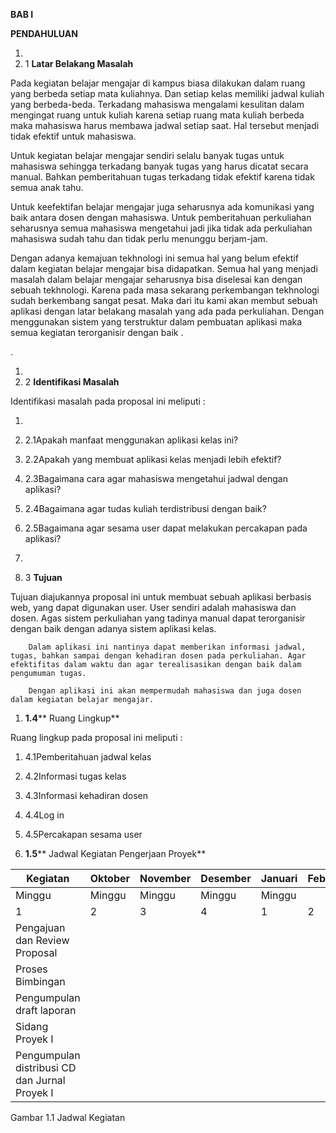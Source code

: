 **BAB I**

**PENDAHULUAN**

1.
  1. 1 **Latar Belakang Masalah**

Pada kegiatan belajar mengajar di kampus biasa dilakukan dalam ruang yang berbeda setiap mata kuliahnya. Dan setiap kelas memiliki jadwal kuliah yang berbeda-beda. Terkadang mahasiswa mengalami kesulitan dalam mengingat ruang untuk kuliah karena setiap ruang mata kuliah berbeda maka mahasiswa harus membawa jadwal setiap saat. Hal tersebut menjadi tidak efektif untuk mahasiswa.

Untuk kegiatan belajar mengajar sendiri selalu banyak tugas untuk mahasiswa sehingga terkadang banyak tugas yang harus dicatat secara manual. Bahkan pemberitahuan tugas terkadang tidak efektif karena tidak semua anak tahu.

Untuk keefektifan belajar mengajar juga seharusnya ada komunikasi yang baik antara dosen dengan mahasiswa. Untuk pemberitahuan perkuliahan seharusnya semua mahasiswa mengetahui jadi jika tidak ada perkuliahan mahasiswa sudah tahu dan tidak perlu menunggu berjam-jam.

Dengan adanya kemajuan tekhnologi ini semua hal yang belum efektif dalam kegiatan belajar mengajar bisa didapatkan. Semua hal yang menjadi masalah dalam belajar mengajar seharusnya bisa diselesai kan dengan sebuah tekhnologi. Karena pada masa sekarang perkembangan tekhnologi sudah berkembang sangat pesat. Maka dari itu kami akan membut sebuah aplikasi dengan latar belakang masalah yang ada pada perkuliahan. Dengan menggunakan sistem yang terstruktur dalam pembuatan aplikasi maka semua kegiatan terorganisir dengan baik .

.

1.
  1. 2 **Identifikasi Masalah**

Identifikasi masalah pada proposal ini meliputi :

1.
  1. 2.1Apakah manfaat menggunakan aplikasi kelas ini?
  2. 2.2Apakah yang membuat aplikasi kelas menjadi lebih efektif?
  3. 2.3Bagaimana cara agar mahasiswa mengetahui jadwal dengan aplikasi?
  4. 2.4Bagaimana agar tudas kuliah terdistribusi dengan baik?
  5. 2.5Bagaimana agar sesama user dapat melakukan percakapan pada aplikasi?

1.
  1. 3 **Tujuan**

Tujuan diajukannya proposal ini untuk membuat sebuah aplikasi berbasis web, yang dapat digunakan user. User sendiri adalah mahasiswa dan dosen. Agas sistem perkuliahan yang tadinya manual dapat terorganisir dengan baik dengan adanya sistem aplikasi kelas.

        Dalam aplikasi ini nantinya dapat memberikan informasi jadwal, tugas, bahkan sampai dengan kehadiran dosen pada perkuliahan. Agar efektifitas dalam waktu dan agar terealisasikan dengan baik dalam pengumuman tugas.

        Dengan aplikasi ini akan mempermudah mahasiswa dan juga dosen dalam kegiatan belajar mengajar.

1. **1.4**** Ruang Lingkup**

Ruang lingkup pada proposal ini meliputi :

1. 4.1Pemberitahuan jadwal kelas
2. 4.2Informasi tugas kelas
3. 4.3Informasi kehadiran dosen
4. 4.4Log in
5. 4.5Percakapan sesama user

1. **1.5**** Jadwal Kegiatan Pengerjaan Proyek**

| Kegiatan | Oktober | November | Desember | Januari | Februari |
| --- | --- | --- | --- | --- | --- |
| Minggu | Minggu | Minggu | Minggu | Minggu |
| 1 | 2 | 3 | 4 | 1 | 2 | 3 | 4 | 1 | 2 | 3 | 4 | 1 | 2 | 3 | 4 | 1 | 2 | 3 | 4 |
| Pengajuan dan Review Proposal | | | | | | | | | | | | | | | | | | | | |
| Proses Bimbingan | | | | | | | | | | | | | | | | | | | | |
| Pengumpulan draft laporan | | | | | | | | | | | | | | | | | | | | |
| Sidang Proyek I | | | | | | | | | | | | | | | | | | | | |
| Pengumpulan distribusi CD dan Jurnal Proyek I | | | | | | | | | | | | | | | | | | | | |

Gambar 1.1 Jadwal Kegiatan
